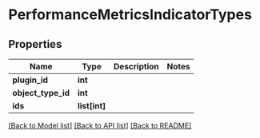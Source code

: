# PerformanceMetricsIndicatorTypes

## Properties
Name | Type | Description | Notes
------------ | ------------- | ------------- | -------------
**plugin_id** | **int** |  | 
**object_type_id** | **int** |  | 
**ids** | **list[int]** |  | 

[[Back to Model list]](../README.md#documentation-for-models) [[Back to API list]](../README.md#documentation-for-api-endpoints) [[Back to README]](../README.md)

